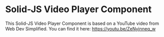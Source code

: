 # Solid-JS Video Player Component

This Solid-JS Video Player Component is based on a YouTube video from Web Dev Simplified. You can find it here: https://youtu.be/ZeNyjnneq_w
